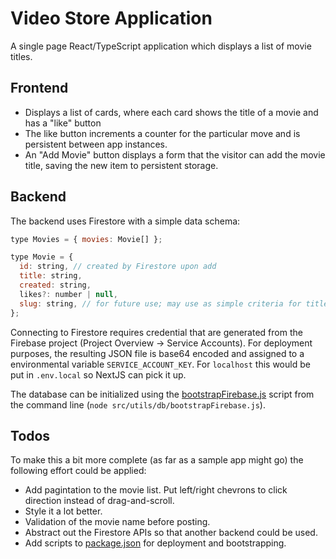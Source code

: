 # Video Store Application

A single page React/TypeScript application which displays a list of movie titles.

## Frontend

- Displays a list of cards, where each card shows the title of a movie and has a "like" button
- The like button increments a counter for the particular move and is persistent between app instances.
- An "Add Movie" button displays a form that the visitor can add the movie title, saving the new item to persistent storage.

## Backend

The backend uses Firestore with a simple data schema:

```javascript
type Movies = { movies: Movie[] };

type Movie = {
  id: string, // created by Firestore upon add
  title: string,
  created: string,
  likes?: number | null,
  slug: string, // for future use; may use as simple criteria for title validation
};
```

Connecting to Firestore requires credential that are generated from the Firebase project (Project Overview -> Service Accounts). For deployment purposes, the resulting JSON file is base64 encoded and assigned to a environmental variable `SERVICE_ACCOUNT_KEY`. For `localhost` this would be put in `.env.local` so NextJS can pick it up.

The database can be initialized using the [bootstrapFirebase.js](src/utils/db/bootstrapFirebase.js) script from the command line (`node src/utils/db/bootstrapFirebase.js`).

## Todos

To make this a bit more complete (as far as a sample app might go) the following effort could be applied:

- Add pagintation to the movie list. Put left/right chevrons to click direction instead of drag-and-scroll.
- Style it a lot better.
- Validation of the movie name before posting.
- Abstract out the Firestore APIs so that another backend could be used.
- Add scripts to [package.json](package.json) for deployment and bootstrapping.
